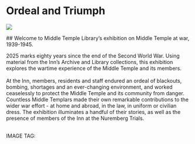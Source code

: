 # Ordeal and Triumph
<a href="https://juncture-digital.org"><img src="https://juncture-digital.org/images/ve-button.png"></a>

<param ve-config 
       title="Ordeal and Triumph"
       author="Middle Temple Library"
       banner="https://github.com/user-attachments/assets/9de956be-64d0-472f-8dc2-47b284dfc511.JPG"
       layout="vertical">
##
Welcome to Middle Temple Library’s exhibition on Middle Temple at war, 1939-1945.

2025 marks eighty years since the end of the Second World War. Using material from the Inn’s Archive and Library collections, this exhibition explores the wartime experience of the Middle Temple and its members. 
<br><br>
At the Inn, members, residents and staff endured an ordeal of blackouts, bombing, shortages and an ever-changing environment, and worked ceaselessly to protect the Middle Temple and its community from danger. Countless Middle Templars made their own remarkable contributions to the wider war effort - at home and abroad, in the law, in uniform or civilian dress. The exhibition illuminates a handful of their stories, as well as the presence of members of the Inn at the Nuremberg Trials. 
<br><br>

IMAGE TAG:
<param ve-image 
       label="Colquhoun, Patrick. 1800. A Treatise on the Commerce and Police of the River Thames ”
       description="Photograph" 
       license="CC BY-SA 4.0"
       url="https://www.middletemple.org.uk/sites/default/files/Uploads/IMG_0051.JPG">
